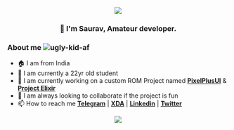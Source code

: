 <p align="center">
  <img src="https://i.imgur.com/4JQ70Bw.jpg" />
</p>

<h3 align="center">👋 I'm Saurav, Amateur developer.</h3>

<h3>About me  <img src="https://komarev.com/ghpvc/?username=ugly-kid-af&style=flat-square" alt="ugly-kid-af" /></h3>

- 🏠 I am from India
- 🌱 I am currently a 22yr old student
- 🏢 I am currently working on a custom ROM Project named [**PixelPlusUI**](https://ppui.site/home) & [**Project Elixir**](https://projectelixiros.com/home)
- 👯 I am always looking to collaborate if the project is fun
- 📫 How to reach me [**Telegram**](https://t.me/ugly_kid_af) | [**XDA**](https://forum.xda-developers.com/m/sourav24071999.9437589) | [**Linkedin**](https://www.linkedin.com/in/sourav2407) | [**Twitter**](https://twitter.com/ugly_kid_af)

<p align="center"> <img src="https://github-readme-streak-stats.herokuapp.com/?user=ugly-kid-af&theme=dark"/></p>

<!-- <p align = "center">
 <img src="https://activity-graph.herokuapp.com/graph?username=ugly-kid-af&theme=redical">
</p>   -->


